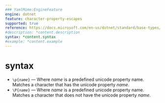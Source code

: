 ```yaml
---
### YamlMime:EngineFeature
engine: dotnet
feature: character-property-escapes
supported: true
reference: https://docs.microsoft.com/en-us/dotnet/standard/base-types/character-classes-in-regular-expressions#unicode-category-or-unicode-block-p
#description: *content.description
syntax: *content.syntax
#example: *content.example
---
```

# syntax

- <code>\\p{<em>name</em>}</code> &mdash; Where *name* is a predefined unicode property name. Matches a character that has the unicode property *name*.
- <code>\\P{<em>name</em>}</code> &mdash; Where *name* is a predefined unicode property name. Matches a character that does not have the unicode property *name*.